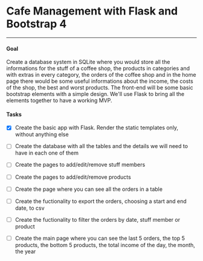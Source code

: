 # Cafe Management with Flask and Bootstrap 4

***

#### Goal

Create a database system in SQLite where you would store all the informations for the stuff of a coffee shop, the products in categories and with extras in every category, the orders of the coffee shop and in the home page there would be some useful informations about the income, the costs of the shop, the best and worst products. The front-end will be some basic bootstrap elements with a simple design. We'll use Flask to bring all the elements together to have a working MVP.

#### Tasks

- [x] Create the basic app with Flask. Render the static templates only, without anything else

- [ ] Create the database with all the tables and the details we will need to have in each one of them

- [ ] Create the pages to add/edit/remove stuff members

- [ ] Create the pages to add/edit/remove products

- [ ] Create the page where you can see all the orders in a table

- [ ] Create the fuctionality to export the orders, choosing a start and end date, to csv

- [ ] Create the fuctionality to filter the orders by date, stuff member or product

- [ ] Create the main page where you can see the last 5 orders, the top 5 products, the bottom 5 products, the total income of the day, the month, the year
